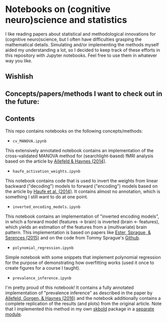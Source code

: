 # Notebooks on (cognitive neuro)science and statistics
I like reading papers about statistical and methodological innovations for (cognitive neuro)science, but I often have difficulties grasping the mathematical details. Simulating and/or implementing the methods myself aided my understanding a lot, so I decided to keep track of these efforts in this repository with Jupyter notebooks. Feel free to use them in whatever way you like.

## Wishlish
Concepts/papers/methods I want to check out in the future:
- 

## Contents
This repo contains notebooks on the following concepts/methods:

- `cv_MANOVA.ipynb`

This extensively annotated notebook contains an implementation of the cross-validated MANOVA method for (searchlight-based) fMRI analysis based on the article by [Allefeld & Haynes (2014)](http://www.sciencedirect.com/science/article/pii/S1053811913011920).

- `haufe_activation_weights.ipynb`

This notebook contains code that is used to invert the weights from linear backward ("decoding") models to forward ("encoding") models based on the article by [Haufe et al. (2014)](https://www.sciencedirect.com/science/article/pii/S1053811913010914). It contains almost no annotation, which is something I still want to do at one point.

- `inverted_encoding_models.ipynb`

This notebook contains an implementation of "inverted encoding models", in which a forward model (features &rarr; brain) is inverted (brain &larr; features), which yields an estimation of the features from a (multivariate) brain pattern. This implementation is based on papers like [Ester, Sprague, & Serences (2015)](http://www.sciencedirect.com/science/article/pii/S0896627315006352) and on the code from Tommy Sprague's [Github](https://github.com/tommysprague/IEM-tutorial).

- `polynomial_regression.ipynb`

Simple notebook with some snippets that implement polynomial regression for the purpose of demonstrating how overfitting works (used it once to create figures for a course I taught).

- `prevalence_inference.ipynb`

I'm pretty proud of this notebook! It contains a fully annotated implementation of "prevalence inference" as described in the paper by [Allefeld, Gorgen, & Haynes (2016)](http://www.sciencedirect.com/science/article/pii/S1053811916303470) and the notebook additionally contains a complete replication of the results (and plots) from the original article. Note that I implemented this method in my own [skbold](https://github.com/lukassnoek/skbold) package in a [separate module](https://github.com/lukassnoek/skbold/blob/master/skbold/postproc/prevalence.py).  

